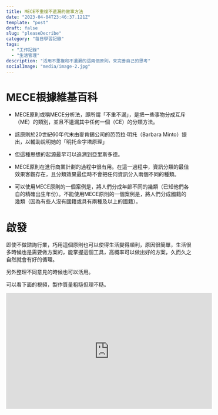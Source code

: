 ```yaml
---
title: MECE不重複不遺漏的做事方法
date: "2023-04-04T23:46:37.121Z"
template: "post"
draft: false
slug: "pleaseDecribe"
category: "每日學習記錄"
tags:
  - "工作記錄"
  - "生活管理"
description: "活用不重複和不遺漏的這兩個原則，來完善自己的思考"
socialImage: "media/image-2.jpg"
---
```


# MECE根據維基百科

- MECE原則或稱MECE分析法，即所謂「不重不漏」，是把一些事物分成互斥（ME）的類別，並且不遺漏其中任何一個（CE）的分類方法。

- 該原則於20世紀60年代末由麥肯錫公司的芭芭拉·明托（Barbara Minto）提出，以輔助說明她的「明托金字塔原理」

- 但這種思想的起源最早可以追溯到亞里斯多德。 
- MECE原則在進行商業計劃的過程中很有用。在這一過程中，資訊分類的最佳效果客觀存在，且分類效果最佳時不會把任何資訊分入兩個不同的種類。

- 可以使用MECE原則的一個案例是，將人們分成年齡不同的幾類（已知他們各自的精確出生年份）。不能使用MECE原則的一個案例是，將人們分成國籍的幾類（因為有些人沒有國籍或具有兩種及以上的國籍）。


 
# 啟發

即使不做諮詢行業，巧用這個原則也可以使得生活變得順利，原因很簡單，生活很多時候也是需要做方案的，能掌握這個工具，高概率可以做出好的方案，久而久之自然就會有好的循環。

另外整理不同意見的時候也可以活用。

可以看下面的視頻，製作質量粗糙但理不糙。

<iframe width="560" height="315" src="https://www.youtube.com/embed/aveqHMAtbME" title="YouTube video player" frameborder="0" allow="accelerometer; autoplay; clipboard-write; encrypted-media; gyroscope; picture-in-picture; web-share" allowfullscreen></iframe>
